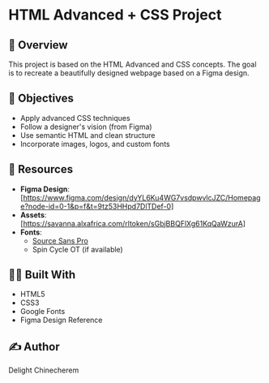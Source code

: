 # HTML Advanced + CSS Project

## 📌 Overview

This project is based on the HTML Advanced and CSS concepts. The goal is to recreate a beautifully designed webpage based on a Figma design.

## 🎯 Objectives

- Apply advanced CSS techniques
- Follow a designer's vision (from Figma)
- Use semantic HTML and clean structure
- Incorporate images, logos, and custom fonts

## 🧩 Resources

- **Figma Design**: [https://www.figma.com/design/dyYL6Ku4WG7vsdpwvlcJZC/Homepage?node-id=0-1&p=f&t=9tz53HHpd7DlTDef-0]
- **Assets**: [https://savanna.alxafrica.com/rltoken/sGbjBBQFlXg61KqQaWzurA]
- **Fonts**:
  - [Source Sans Pro](https://fonts.google.com/specimen/Source+Sans+Pro)
  - Spin Cycle OT (if available)

## 👩‍💻 Built With

- HTML5
- CSS3
- Google Fonts
- Figma Design Reference

## ✍️ Author

Delight Chinecherem

